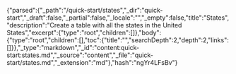 {"parsed":{"_path":"/quick-start/states","_dir":"quick-start","_draft":false,"_partial":false,"_locale":"","_empty":false,"title":"States","description":"Create a table with all the states in the United States","excerpt":{"type":"root","children":[]},"body":{"type":"root","children":[],"toc":{"title":"","searchDepth":2,"depth":2,"links":[]}},"_type":"markdown","_id":"content:quick-start:states.md","_source":"content","_file":"quick-start/states.md","_extension":"md"},"hash":"ngYr4LFsBv"}